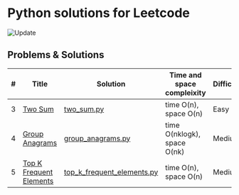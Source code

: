 # Python solutions for Leetcode

![Update](https://img.shields.io/badge/Update-Weekly-green.svg)

## Problems & Solutions

| # | Title | Solution                                | Time and space compleixity                                                              | Difficulty |
|---| ----- |-----------------------------------------|-----------------------------------------------------------------------------------------| ---------- |
| 3 | [Two Sum](https://leetcode.com/problems/two-sum/) | [two_sum.py](src/array_hash/two_sum.py) | time O(n), space O(n) | Easy
| 4 | [Group Anagrams](https://leetcode.com/problems/group-anagrams/) | [group_anagrams.py](src/array_hash/group_anagrams.py) | time O(nklogk), space O(nk)                                                             | Medium
| 5 | [Top K Frequent Elements](https://leetcode.com/problems/top-k-frequent-elements/) | [top_k_frequent_elements.py](src/array_hash/top_k_frequent_elements.py) | time O(n), space O(n)                                                                   | Medium
